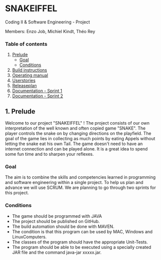 # SNAKEIFFEL

Coding II & Software Engineering - Project


Members: Enzo Job, Michiel Kindt, Théo Rey


### Table of contents

1. [Prelude](#prelude)
    + [Goal](#goal)
    + [Conditions](#conditions)
1. [Build instructions](#build-instructions)
1. [Operating manual](#operating-manual)
1. [Userstories](#userstories)
1. [Releaseplan](#releaseplan)
1. [Documentation - Sprint 1](#documentation-sprint-1)
1. [Documentation - Sprint 2](#dokumentation-sprint-2)

## 1. Prelude
Welcome to our project "SNAKEIFFEL" ! The project consists of our own interpretation of the well known and often copied game "SNAKE".
The player controls the snake on by changing directions on the playfield.
The goal of the game lies in collecting as much points by eating Appels without letting the snake eat his own Tail.
The game doesn't need to have an internet connection and can be played alone.
It is a great idea to spend some fun time and to sharpen your reflexes.

### Goal
The aim is to combine the skills and competencies learned in programming and software engineering within a single project.
To help us plan and advance we will use SCRUM.
We are planning to go through two sprints for this project.

### Conditions
- The game should be programmed with JAVA
- The project should be published on GitHub.
- The build automation should be done with MAVEN.
- The condition is that this program can be used by MAC, Windows and LinuxComputers.
- The classes of the program should have the appropriate Unit-Tests.
- The program should be able to be executed using a specially created JAR file and the command java-jar xxxxx.jar.